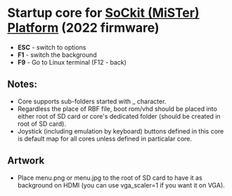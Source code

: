 # Startup core for [SoCkit (MiSTer) Platform](https://github.com/sockitfpga/MiSTer_SoCkit)  (2022 firmware)

* **ESC** - switch to options
* **F1** - switch the background
* **F9** - Go to Linux terminal (F12 - back)

## Notes:
* Core supports sub-folders started with _ character.
* Regardless the place of RBF file, boot rom/vhd should be placed into either root of SD card or core's dedicated folder (should be created in root of SD card).
* Joystick (including emulation by keyboard) buttons defined in this core is default map for all cores unless defined in particalar core.

## Artwork
* Place menu.png or menu.jpg to the root of SD card to have it as background on HDMI (you can use vga_scaler=1 if you want it on VGA).
